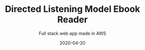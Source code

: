 ---
title: "Directed Listening Model Ebook Reader"
featuredImage: ../images/projects/ebook-reader.png
subtitle: "Full stack web app made in AWS"
date: "2020-04-20"
description: "Ebook reader for Directed Listening Model – a book that clarifies the craftsmanship of ensemble music."
slug: "/projects/ebook-reader"
---